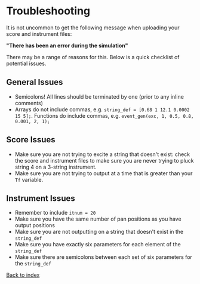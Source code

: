 # Troubleshooting
It is not uncommon to get the following message when uploading your score and instrument files:

**"There has been an error during the simulation"**

There may be a range of reasons for this. Below is a quick checklist of potential issues.

## General Issues
- Semicolons! All lines should be terminated by one (prior to any inline comments)
- Arrays do not include commas, e.g. ```string_def = [0.68 1 12.1 0.0002 15 5];```. Functions do include commas, e.g. ```event_gen(exc, 1, 0.5, 0.8, 0.001, 2, 1);```

## Score Issues
- Make sure you are not trying to excite a string that doesn't exist: check the score and instrument files to make sure you are never trying to pluck string 4 on a 3-string instrument.
- Make sure you are not trying to output at a time that is greater than your ```Tf``` variable.

## Instrument Issues
- Remember to include ```itnum = 20```
- Make sure you have the same number of pan positions as you have output positions
- Make sure you are not outputting on a string that doesn't exist in the ```string_def```
- Make sure you have exactly six parameters for each element of the ```string_def```
- Make sure there are semicolons between each set of six parameters for the ```string_def```

[Back to index](https://tommmmudd.github.io/ness-tools/)

